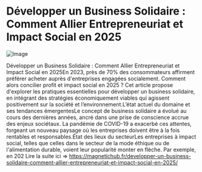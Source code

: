 # Développer un Business Solidaire : Comment Allier Entrepreneuriat et Impact Social en 2025

![Image](https://images.pexels.com/photos/56759/pexels-photo-56759.jpeg?auto=compress&cs=tinysrgb&h=650&w=940)

Développer un Business Solidaire : Comment Allier Entrepreneuriat et Impact Social en 2025En 2023, près de 70% des consommateurs affirment préférer acheter auprès d'entreprises engagées socialement. Comment alors concilier profit et impact social en 2025 ? Cet article propose d'explorer les pratiques essentielles pour développer un business solidaire, en intégrant des stratégies économiquement viables qui agissent positivement sur la société et l’environnement.L’état actuel du domaine et ses tendances émergentesLe concept de business solidaire a évolué au cours des dernières années, ancré dans une prise de conscience accrue des enjeux sociétaux. La pandémie de COVID-19 a exacerbé ces attentes, forgeant un nouveau paysage où les entreprises doivent être à la fois rentables et responsables.État des lieux du secteurLes entreprises à impact social, telles que celles dans le secteur de la mode éthique ou de l'alimentation durable, voient leur popularité monter en flèche. Par exemple, en 202 Lire la suite ici => https://magnetichub.fr/developper-un-business-solidaire-comment-allier-entrepreneuriat-et-impact-social-en-2025/

